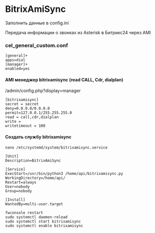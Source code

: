 # BitrixAmiSync

Заполнить данные в config.ini

Передача информации о звонках из Asterisk в Битрикс24 через AMI

### cel_general_custom.conf

```
[general]+
apps=dial
[manager]+
enabled=yes
```

#### AMI менеджер bitrixamisync (read CALL, Cdr, dialplan)

/admin/config.php?display=manager

```
[bitrixamisync]
secret = secret
deny=0.0.0.0/0.0.0.0
permit=127.0.0.1/255.255.255.0
read = call,cdr,dialplan
write = 
writetimeout = 100
```

#### Создать службу bitrixamisync 

```
nano /etc/systemd/system/bitrixamisync.service
```
```
[Unit]
Description=BitrixAmiSync

[Service]
ExecStart=/usr/bin/python3 /home/api/bitrixamisync.py
WorkingDirectory=/home/api/
Restart=always
User=nobody
Group=nobody

[Install]
WantedBy=multi-user.target
```
```
fwconsole restart
sudo systemctl daemon-reload
sudo systemctl start bitrixamisync
sudo systemctl enable bitrixamisync
```
